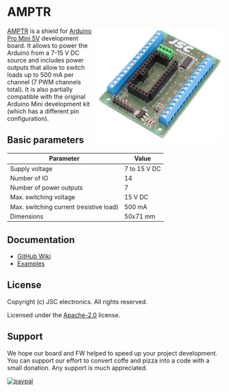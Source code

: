 # AMPTR
<img align="right" width="300" src="https://github.com/JSC-electronics/AMPTR/blob/d1654de96e494fc358a4327f0a71cb4af4fb711f/docu/amptr.jpg">

[AMPTR](https://www.jsce.cz/produkty/amptr) is a shield for [Arduino Pro Mini 5V](https://dratek.cz/arduino/880-arduino-mini-atmega328p-5v-16m-klon.html) development board. It allows to power the Arduino from a 7-15 V DC source and includes power outputs that allow to switch loads up to 500 mA per channel (7 PWM channels total). It is also partially compatible with the original Arduino Mini development kit (which has a different pin configuration).

## Basic parameters
| Parameter                               | Value        |
|-----------------------------------------|--------------|
| Supply voltage                          | 7 to 15 V DC |
| Number of IO                            | 14           |
| Number of power outputs                 | 7            |
| Max. switching voltage                  | 15 V DC      |
| Max. switching current (resistive load) | 500 mA       |
| Dimensions                              | 50x71 mm     |

## Documentation
- [GitHub Wiki](amptr-wiki)
- [Examples](examples)

## License

Copyright (c) JSC electronics. All rights reserved.

Licensed under the [Apache-2.0](LICENSE) license.

## Support

We hope our board and FW helped to speed up your project development. You can support our effort to convert coffe and pizza into a code with a small donation. Any support is much appreciated.

[![paypal](https://www.paypalobjects.com/en_US/i/btn/btn_donateCC_LG.gif)](https://www.paypal.com/cgi-bin/webscr?cmd=_s-xclick&hosted_button_id=SESX9ABM7V8KA&source=url)

[//]: # (Used references)
[amptr-wiki]: https://github.com/JSC-electronics/AMPTR/wiki
